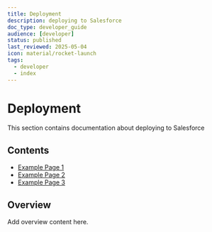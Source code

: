 ```yaml
---
title: Deployment
description: deploying to Salesforce
doc_type: developer_guide
audience: [developer]
status: published
last_reviewed: 2025-05-04
icon: material/rocket-launch
tags:
  - developer
  - index
---
```


# Deployment

This section contains documentation about deploying to Salesforce

## Contents

- [Example Page 1](#)
- [Example Page 2](#)
- [Example Page 3](#)

## Overview

Add overview content here.
